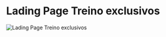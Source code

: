 # Lading Page Treino exclusivos

<img src="https://i.pinimg.com/736x/1a/b4/ef/1ab4ef8a882dd49b5bb73788a196aaaf.jpg" alt="Lading Page Treino exclusivos">
